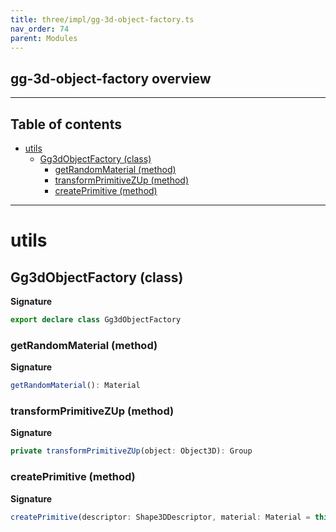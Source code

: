 ```yaml
---
title: three/impl/gg-3d-object-factory.ts
nav_order: 74
parent: Modules
---
```


## gg-3d-object-factory overview

---

<h2 class="text-delta">Table of contents</h2>

- [utils](#utils)
  - [Gg3dObjectFactory (class)](#gg3dobjectfactory-class)
    - [getRandomMaterial (method)](#getrandommaterial-method)
    - [transformPrimitiveZUp (method)](#transformprimitivezup-method)
    - [createPrimitive (method)](#createprimitive-method)

---

# utils

## Gg3dObjectFactory (class)

**Signature**

```ts
export declare class Gg3dObjectFactory
```

### getRandomMaterial (method)

**Signature**

```ts
getRandomMaterial(): Material
```

### transformPrimitiveZUp (method)

**Signature**

```ts
private transformPrimitiveZUp(object: Object3D): Group
```

### createPrimitive (method)

**Signature**

```ts
createPrimitive(descriptor: Shape3DDescriptor, material: Material = this.getRandomMaterial()): Gg3dObject
```
